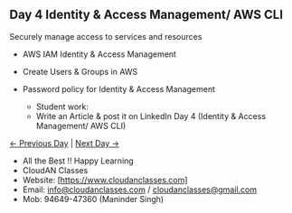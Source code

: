 ## Day 4 Identity & Access Management/ AWS CLI
Securely manage access to services and resources

- AWS IAM Identity & Access Management
  
- Create Users & Groups in AWS
  
- Password policy for Identity & Access Management
  

  - Student work:
  - Write an Article & post it on LinkedIn Day 4 (Identity & Access Management/ AWS CLI)

[← Previous Day](../Day03/README.md) | [Next Day →](../Day05/README.md)

   - All the Best !! Happy Learning
   - CloudAN Classes
   - Website: [https://www.cloudanclasses.com]
   - Email: info@cloudanclasses.com / cloudanclasses@gmail.com
   - Mob: 94649-47360 (Maninder Singh)
  
